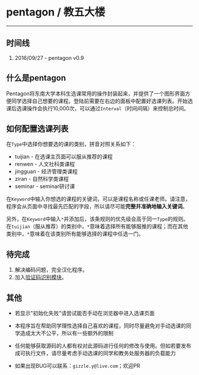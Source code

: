 # pentagon / 教五大楼

---

## 时间线
1. 2016/09/27 - pentagon v0.9

## 什么是pentagon
Pentagon将东南大学本科生选课常用的操作封装起来，并提供了一个图形界面方便同学选择自己想要的课程。登陆前需要在右边的面板中配置好选课列表。开始选课后选课操作会执行10,000次，可以通过`Interval`（时间间隔）来控制总时间。

## 如何配置选课列表
在`Type`中选择你想要选的课的类别，拼音对照关系如下：

 - tuijian - 在选课主页面可以服从推荐的课程
 - renwen - 人文社科类课程
 - jingguan - 经济管理类课程
 - ziran - 自然科学类课程
 - seminar - seminar研讨课

在`Keyword`中输入你想选的课程的关键词，可以是课程名称或任课老师。请注意，程序会从页面中寻找最先匹配的字段，所以请尽可能**完整并准确地输入关键词**。

另外，在`Keyword`中输入`*`并添加后，该条规则的优先级会高于同一`Type`的规则。在`tuijian`（服从推荐）的类别中，`*`意味着选择所有能够服推的课程；而在其他类别中，`*`意味着在该类别所有能够选择的课程中任选一门。

## 待完成
1. 解决编码问题，完全汉化程序。
2. 加入[验证码识别模块][1]。

## 其他
- 若显示"初始化失败"请尝试能否手动在浏览器中进入选课页面
- 本程序旨在帮助同学理性选择自己喜欢的课程，同时尽量避免对手动选课的同学造成太大不公平，所以有一些额外的限制
- 任何能够获取源码的人都有权对此源码进行任何的修改与使用。但如若要发布成可执行文件，请尽量考虑手动选课的同学和教务处服务器的负载能力
- 如果出现BUG可以联系：`gizzle.y@live.com`；欢迎PR



  [1]: https://github.com/gizzleon/SEU-jwc-decoder